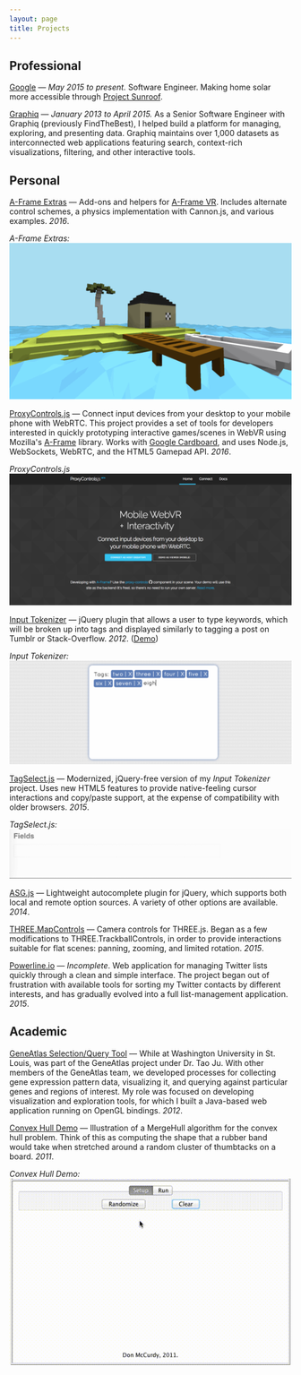 ```yaml
---
layout: page
title: Projects
---
```


## Professional

[Google](http://www.google.com/about/careers/) — *May 2015 to present.* Software Engineer. Making home solar more accessible through [Project Sunroof](https://www.google.com/get/sunroof).

[Graphiq](https://www.graphiq.com) — *January 2013 to April 2015.* As a Senior Software Engineer with Graphiq (previously FindTheBest), I helped build a platform for managing, exploring, and presenting data. Graphiq maintains over 1,000 datasets as interconnected web applications featuring search, context-rich visualizations, filtering, and other interactive tools.

## Personal

[A-Frame Extras](https://github.com/donmccurdy/aframe-extras) — Add-ons and helpers for [A-Frame VR](https://aframe.io/). Includes alternate control schemes, a physics implementation with Cannon.js, and various examples. *2016*.

*A-Frame Extras:*
![Screenshot](/public/media/projects/aframe-extras.gif)

[ProxyControls.js](https://proxy-controls.donmccurdy.com) — Connect input devices from your desktop to your mobile phone with WebRTC. This project provides a set of tools for developers interested in quickly prototyping interactive games/scenes in WebVR using Mozilla's [A-Frame](https://aframe.io/) library. Works with [Google Cardboard](http://www.google.com/get/cardboard/), and uses Node.js, WebSockets, WebRTC, and the HTML5 Gamepad API. *2016*.

*ProxyControls.js*
![Screenshot](/public/media/projects/proxycontrols.png)

[Input Tokenizer](https://donmccurdy.github.io/input-tokenizer/) — jQuery plugin that allows a user to type keywords, which will be broken up into tags and displayed similarly to tagging a post on Tumblr or Stack-Overflow. *2012*. ([Demo](https://donmccurdy.github.io/input-tokenizer/))

*Input Tokenizer:*
![Screenshot](/public/media/projects/input-tokenizer.png)

[TagSelect.js](https://github.com/FindTheBest/TagSelect.js) — Modernized, jQuery-free version of my *Input Tokenizer* project. Uses new HTML5 features to provide native-feeling cursor interactions and copy/paste support, at the expense of compatibility with older browsers. *2015*.

*TagSelect.js:*
![Screenshot](/public/media/projects/tag-select.gif)

[ASG.js](https://github.com/FindTheBest/asg.js) — Lightweight autocomplete plugin for jQuery, which supports both local and remote option sources. A variety of other options are available. *2014*.

[THREE.MapControls](https://github.com/donmccurdy/THREE.MapControls) — Camera controls for THREE.js. Began as a few modifications to THREE.TrackballControls, in order to provide interactions suitable for flat scenes: panning, zooming, and limited rotation. *2015*.

[Powerline.io](https://github.com/donmccurdy/powerline) — *Incomplete*. Web application for managing Twitter lists quickly through a clean and simple interface. The project began out of frustration with available tools for sorting my Twitter contacts by different interests, and has gradually evolved into a full list-management application. *2015*.

## Academic

[GeneAtlas Selection/Query Tool](http://www.geneatlas.org/gene/main.jsp) — While at Washington University in St. Louis, was part of the GeneAtlas project under Dr. Tao Ju. With other members of the GeneAtlas team, we developed processes for collecting gene expression pattern data, visualizing it, and querying against particular genes and regions of interest. My role was focused on developing visualization and exploration tools, for which I built a Java-based web application running on OpenGL bindings. *2012*.

[Convex Hull Demo](https://github.com/donmccurdy/convex-hull) — Illustration of a MergeHull algorithm for the convex hull problem. Think of this as computing the shape that a rubber band would take when stretched around a random cluster of thumbtacks on a board. *2011*.

*Convex Hull Demo:*
![Screenshot](/public/media/projects/merge-hull.gif)
